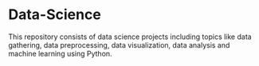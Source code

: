 # Data-Science

This repository consists of data science projects including topics like data gathering, 
data preprocessing, data visualization, data analysis and machine learning using Python.
